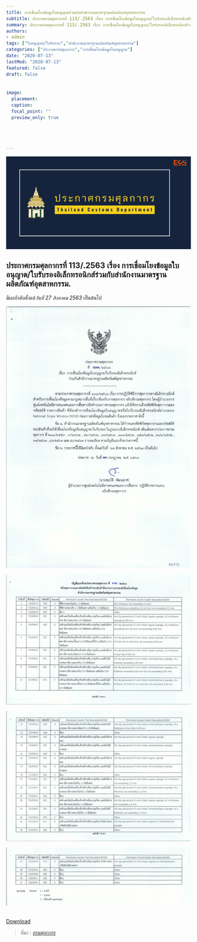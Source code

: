 ```yaml
---
title: การเชื่อมโยงข้อมูลใบอนุญาตร่วมกับสำนักงานมาตรฐานผลิตภัณฑ์อุตสาหกรรม
subtitle: ประกาศกรมศุลกากรที่ 113/.2563 เรื่อง การเชื่อมโยงข้อมูลใบอนุญาต/ใบรับรองอิเล็กทรอนิกส์ร่วมกับสำนักงานมาตรฐานผลิตภัณฑ์อุตสาหกรรม
summary: ประกาศกรมศุลกากรที่ 113/.2563 เรื่อง การเชื่อมโยงข้อมูลใบอนุญาต/ใบรับรองอิเล็กทรอนิกส์ร่วมกับสำนักงานมาตรฐานผลิตภัณฑ์อุตสาหกรรม
authors:
- admin
tags: ["ใบอนุญาต/ใบรับรอง","สำนักงานมาตรฐานผลิตภัณฑ์อุตสาหกรรม"]
categories: ["ประกาศกรมศุลกากร","การเชื่อมโยงข้อมูลใบอนุญาต"]
date: "2020-07-13"
lastMod: "2020-07-13"
featured: false
draft: false


image:
  placement: 
  caption: 
  focal_point: ""
  preview_only: true




---
```


![](img.png)


## ประกาศกรมศุลกากรที่ 113/.2563 เรื่อง การเชื่อมโยงข้อมูลใบอนุญาต/ใบรับรองอิเล็กทรอนิกส์ร่วมกับสำนักงานมาตรฐานผลิตภัณฑ์อุตสาหกรรม.   

มีผลบังคับตั้งแต่*วันที่ 27 สิงหาคม 2563* เป็นต้นไป



![](./img/2563-113png_Page1.png)

![](./img/2563-113png_Page2.png)

![](./img/2563-113png_Page3.png)

![](./img/2563-113png_Page4.png)

<br>
<div class="article-tags">
<a class="badge badge-danger" href="./2563-113.pdf" target="_blank" id="download_files_new"> Download </a> 
</div>

> ที่มา : [กรมศุลกากร](./2563-113.pdf)
